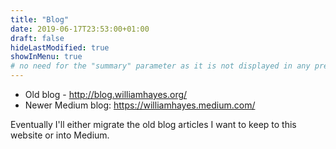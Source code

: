 ```yaml
---
title: "Blog"
date: 2019-06-17T23:53:00+01:00
draft: false
hideLastModified: true
showInMenu: true
# no need for the "summary" parameter as it is not displayed in any previews
---
```


- Old blog - http://blog.williamhayes.org/
- Newer Medium blog: https://williamhayes.medium.com/
  
Eventually I'll either migrate the old blog articles I want to keep to this website or into Medium.


